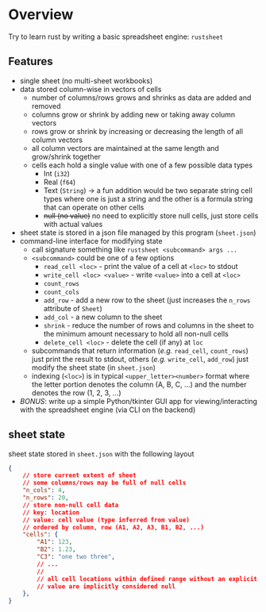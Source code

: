 # Overview
Try to learn rust by writing a basic spreadsheet engine: `rustsheet` 
## Features
- single sheet (no multi-sheet workbooks)
- data stored column-wise in vectors of cells
	- number of columns/rows grows and shrinks as data are added and removed
	- columns grow or shrink by adding new or taking away column vectors
	- rows grow or shrink by increasing or decreasing the length of all column vectors
	- all column vectors are maintained at the same length and grow/shrink together
	- cells each hold a single value with one of a few possible data types
		- Int (`i32`)
		- Real (`f64`)
		- Text (`String`) → a fun addition would be two separate string cell types where one is just a string and the other is a formula string that can operate on other cells
		- ~~null (no value)~~ no need to explicitly store null cells, just store cells with actual values
- sheet state is stored in a json file managed by this program (`sheet.json`)
- command-line interface for modifying state
	-  call signature something like `rustsheet <subcommand> args ...`
	- `<subcommand>` could be one of a few options
		- `read_cell <loc>` - print the value of a cell at `<loc>` to stdout
		- `write_cell <loc> <value>` -  write `<value>` into a cell at `<loc>`
		- `count_rows`
		- `count_cols`
		- `add_row` - add a new row to the sheet (just increases the `n_rows` attribute of `Sheet`)
		- `add_col` - a new column to the sheet
		- `shrink` - reduce the number of rows and columns in the sheet to the minimum amount necessary to hold all non-null cells
		- `delete_cell <loc>` - delete the cell (if any) at `loc`
	- subcommands that return information (_e.g._ `read_cell`, `count_rows`) just print the result to stdout, others (_e.g._ `write_cell`, `add_row`) just modify the sheet state (in `sheet.json`)
	- indexing (`<loc>`) is in typical `<upper_letter><number>` format where the letter portion denotes the column (A, B, C, ...) and the number denotes the row (1, 2, 3, ...)
- _BONUS_: write up a simple Python/tkinter GUI app for viewing/interacting with the spreadsheet engine (via CLI on the backend)

## sheet state
sheet state stored in `sheet.json` with the following layout
```json
{
	// store current extent of sheet
	// some columns/rows may be full of null cells
	"n_cols": 4,
	"n_rows": 20,
	// store non-null cell data
	// key: location
	// value: cell value (type inferred from value)
	// ordered by column, row (A1, A2, A3, B1, B2, ...)
	"cells": {
		"A1": 123,
		"B2": 1.23,
		"C3": "one two three",
		// ...
		//
		// all cell locations within defined range without an explicit
		// value are implicitly considered null
	},
}
```
